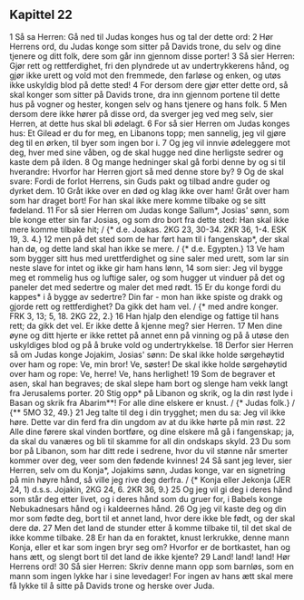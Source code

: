 ## Kapittel 22

1 Så sa Herren: Gå ned til Judas konges hus og tal der dette ord:
2 Hør Herrens ord, du Judas konge som sitter på Davids trone, du selv og dine tjenere og ditt folk, dere som går inn gjennom disse porter!
3 Så sier Herren: Gjør rett og rettferdighet, fri den plyndrede ut av undertrykkerens hånd, og gjør ikke urett og vold mot den fremmede, den farløse og enken, og utøs ikke uskyldig blod på dette sted!
4 For dersom dere gjør etter dette ord, så skal konger som sitter på Davids trone, dra inn gjennom portene til dette hus på vogner og hester, kongen selv og hans tjenere og hans folk.
5 Men dersom dere ikke hører på disse ord, da sverger jeg ved meg selv, sier Herren, at dette hus skal bli ødelagt.
6 For så sier Herren om Judas konges hus: Et Gilead er du for meg, en Libanons topp; men sannelig, jeg vil gjøre deg til en ørken, til byer som ingen bor i.
7 Og jeg vil innvie ødeleggere mot deg, hver med sine våben, og de skal hugge ned dine herligste sedrer og kaste dem på ilden.
8 Og mange hedninger skal gå forbi denne by og si til hverandre: Hvorfor har Herren gjort så med denne store by?
9 Og de skal svare: Fordi de forlot Herrens, sin Guds pakt og tilbad andre guder og dyrket dem.
10 Gråt ikke over en død og klag ikke over ham! Gråt over ham som har draget bort! For han skal ikke mere komme tilbake og se sitt fødeland.
11 For så sier Herren om Judas konge Sallum*, Josias' sønn, som ble konge etter sin far Josias, og som dro bort fra dette sted: Han skal ikke mere komme tilbake hit; / {* d.e. Joakas. 2KG 23, 30-34. 2KR 36, 1-4. ESK 19, 3. 4.}
12 men på det sted som de har ført ham til i fangenskap*, der skal han dø, og dette land skal han ikke se mere. / {* d.e. Egypten.}
13 Ve ham som bygger sitt hus med urettferdighet og sine saler med urett, som lar sin neste slave for intet og ikke gir ham hans lønn,
14 som sier: Jeg vil bygge meg et rommelig hus og luftige saler, og som hugger ut vinduer på det og paneler det med sedertre og maler det med rødt.
15 Er du konge fordi du kappes* i å bygge av sedertre? Din far - mon han ikke spiste og drakk og gjorde rett og rettferdighet? Da gikk det ham vel. / {* med andre konger. FRK 3, 13; 5, 18. 2KG 22, 2.}
16 Han hjalp den elendige og fattige til hans rett; da gikk det vel. Er ikke dette å kjenne meg? sier Herren.
17 Men dine øyne og ditt hjerte er ikke rettet på annet enn på vinning og på å utøse den uskyldiges blod og på å bruke vold og undertrykkelse.
18 Derfor sier Herren så om Judas konge Jojakim, Josias' sønn: De skal ikke holde sørgehøytid over ham og rope: Ve, min bror! Ve, søster! De skal ikke holde sørgehøytid over ham og rope: Ve, herre! Ve, hans herlighet!
19 Som de begraver et asen, skal han begraves; de skal slepe ham bort og slenge ham vekk langt fra Jerusalems porter.
20 Stig opp* på Libanon og skrik, og la din røst lyde i Basan og skrik fra Abarim**! For alle dine elskere er knust. / {* Judas folk.} / {** 5MO 32, 49.}
21 Jeg talte til deg i din trygghet; men du sa: Jeg vil ikke høre. Dette var din ferd fra din ungdom av at du ikke hørte på min røst.
22 Alle dine førere skal vinden bortføre, og dine elskere må gå i fangenskap; ja, da skal du vanæres og bli til skamme for all din ondskaps skyld.
23 Du som bor på Libanon, som har ditt rede i sedrene, hvor du vil stønne når smerter kommer over deg, veer som den fødende kvinnes!
24 Så sant jeg lever, sier Herren, selv om du Konja*, Jojakims sønn, Judas konge, var en signetring på min høyre hånd, så ville jeg rive deg derfra. / {* Konja eller Jekonja (JER 24, 1) d.s.s. Jojakin, 2KG 24, 6. 2KR 36, 9.}
25 Og jeg vil gi deg i deres hånd som står deg etter livet, og i deres hånd som du gruer for, i Babels konge Nebukadnesars hånd og i kaldeernes hånd.
26 Og jeg vil kaste deg og din mor som fødte deg, bort til et annet land, hvor dere ikke ble født, og der skal dere dø.
27 Men det land de stunder etter å komme tilbake til, til det skal de ikke komme tilbake.
28 Er han da en foraktet, knust lerkrukke, denne mann Konja, eller et kar som ingen bryr seg om? Hvorfor er de bortkastet, han og hans ætt, og slengt bort til det land de ikke kjente?
29 Land! land! land! Hør Herrens ord!
30 Så sier Herren: Skriv denne mann opp som barnløs, som en mann som ingen lykke har i sine levedager! For ingen av hans ætt skal mere få lykke til å sitte på Davids trone og herske over Juda.

